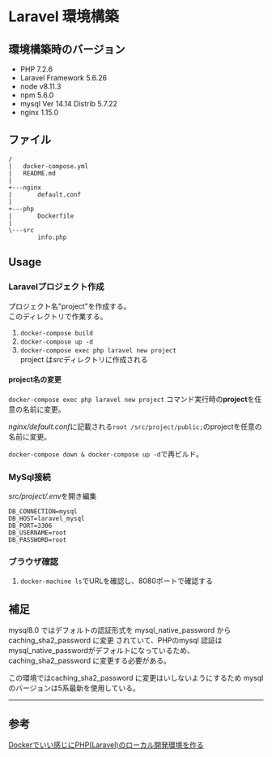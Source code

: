 # Laravel 環境構築

## 環境構築時のバージョン

* PHP 7.2.6
* Laravel Framework 5.6.26
* node v8.11.3
* npm 5.6.0
* mysql Ver 14.14 Distrib 5.7.22
* nginx 1.15.0

## ファイル

```
/
|   docker-compose.yml
|   README.md
|
+---nginx
|       default.conf
|
+---php
|       Dockerfile
|
\---src
        info.php
```

## Usage

### Laravelプロジェクト作成

プロジェクト名"project"を作成する。  
このディレクトリで作業する。

1. `docker-compose build`
2. `docker-compose up -d`
3. `docker-compose exec php laravel new project`  
project は*src*ディレクトリに作成される  

#### project名の変更

`docker-compose exec php laravel new project` コマンド実行時の**project**を任意の名前に変更。

*nginx/default.conf*に記載される`root /src/project/public;`のprojectを任意の名前に変更。

`docker-compose down & docker-compose up -d`で再ビルド。

### MySql接続

*src/project/.env*を開き編集

```
DB_CONNECTION=mysql
DB_HOST=laravel_mysql
DB_PORT=3306
DB_USERNAME=root
DB_PASSWORD=root
```

### ブラウザ確認

1. `docker-machine ls`でURLを確認し、8080ポートで確認する

## 補足

mysql8.0 ではデフォルトの認証形式を mysql_native_password から caching_sha2_password に変更
されていて、PHPのmysql 認証はmysql_native_passwordがデフォルトになっているため、
caching_sha2_password に変更する必要がある。

この環境ではcaching_sha2_password に変更はいしないようにするため
mysqlのバージョンは5系最新を使用している。

-------------------------------------

## 参考

[Dockerでいい感じにPHP(Laravel)のローカル開発環境を作る](https://qiita.com/IganinTea/items/aec8f2b15b203946a2c4)
